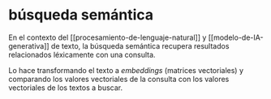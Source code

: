 # búsqueda semántica
En el contexto del [[procesamiento-de-lenguaje-natural]] y [[modelo-de-IA-generativa]] de texto, la búsqueda semántica recupera resultados relacionados léxicamente con una consulta.

Lo hace transformando el texto a *embeddings* (matrices vectoriales) y comparando los valores vectoriales de la consulta con los valores vectoriales de los textos a buscar.
